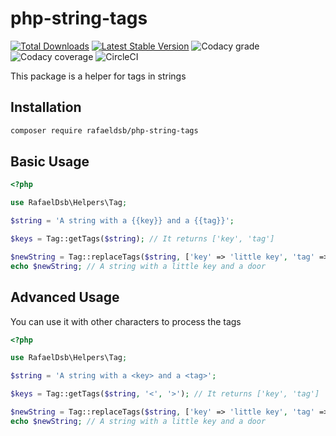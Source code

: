 # php-string-tags

[![Total Downloads](https://img.shields.io/packagist/dt/rafaeldsb/php-string-tags.svg)](https://packagist.org/packages/rafaeldsb/php-string-tags)
[![Latest Stable Version](https://img.shields.io/packagist/v/rafaeldsb/php-string-tags.svg)](https://packagist.org/packages/rafaeldsb/php-string-tags)
![Codacy grade](https://img.shields.io/codacy/grade/00857d9397734c85a190e20e9f756469)
![Codacy coverage](https://img.shields.io/codacy/coverage/00857d9397734c85a190e20e9f756469)
![CircleCI](https://img.shields.io/circleci/build/github/Rafaeldsb/php-string-tags)

This package is a helper for tags in strings 

## Installation

```bash
composer require rafaeldsb/php-string-tags
```

## Basic Usage

```php
<?php

use RafaelDsb\Helpers\Tag;

$string = 'A string with a {{key}} and a {{tag}}';

$keys = Tag::getTags($string); // It returns ['key', 'tag']

$newString = Tag::replaceTags($string, ['key' => 'little key', 'tag' => 'door']);
echo $newString; // A string with a little key and a door

```

## Advanced Usage

You can use it with other characters to process the tags

```php
<?php

use RafaelDsb\Helpers\Tag;

$string = 'A string with a <key> and a <tag>';

$keys = Tag::getTags($string, '<', '>'); // It returns ['key', 'tag']

$newString = Tag::replaceTags($string, ['key' => 'little key', 'tag' => 'door'], '<', '>');
echo $newString; // A string with a little key and a door

```